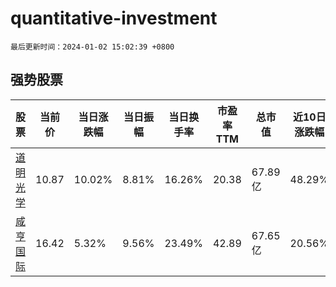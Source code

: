 # quantitative-investment

`最后更新时间：2024-01-02 15:02:39 +0800`

## 强势股票

|股票|当前价|当日涨跌幅|当日振幅|当日换手率|市盈率TTM|总市值|近10日涨跌幅|
|----|----|----|----|----|----|----|----|
|[道明光学](https://xueqiu.com/S/SZ002632)|10.87|10.02%|8.81%|16.26%|20.38|67.89亿|48.29%|
|[咸亨国际](https://xueqiu.com/S/SH605056)|16.42|5.32%|9.56%|23.49%|42.89|67.65亿|20.56%|
